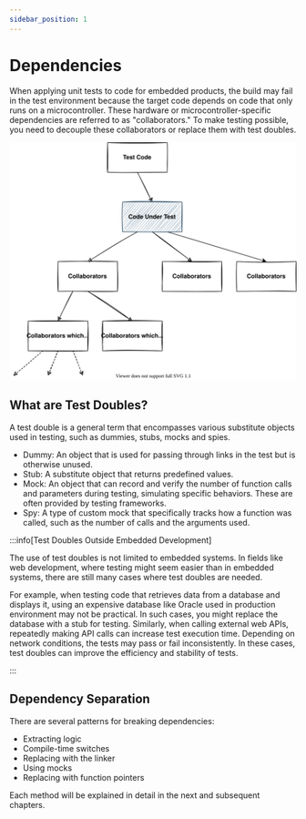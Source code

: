```yaml
---
sidebar_position: 1
---
```


# Dependencies

When applying unit tests to code for embedded products, the build may fail in the test environment because the target code depends on code that only runs on a microcontroller. These hardware or microcontroller-specific dependencies are referred to as "collaborators." To make testing possible, you need to decouple these collaborators or replace them with test doubles.

![Dependencies](./img/dependencies.svg)

## What are Test Doubles?

A test double is a general term that encompasses various substitute objects used in testing, such as dummies, stubs, mocks and spies.

- Dummy: An object that is used for passing through links in the test but is otherwise unused.
- Stub: A substitute object that returns predefined values.
- Mock: An object that can record and verify the number of function calls and parameters during testing, simulating specific behaviors. These are often provided by testing frameworks.
- Spy: A type of custom mock that specifically tracks how a function was called, such as the number of calls and the arguments used.

:::info[Test Doubles Outside Embedded Development]

The use of test doubles is not limited to embedded systems. In fields like web development, where testing might seem easier than in embedded systems, there are still many cases where test doubles are needed.

For example, when testing code that retrieves data from a database and displays it, using an expensive database like Oracle used in production environment may not be practical. In such cases, you might replace the database with a stub for testing. Similarly, when calling external web APIs, repeatedly making API calls can increase test execution time. Depending on network conditions, the tests may pass or fail inconsistently. In these cases, test doubles can improve the efficiency and stability of tests.

:::

## Dependency Separation

There are several patterns for breaking dependencies:

- Extracting logic
- Compile-time switches
- Replacing with the linker
- Using mocks
- Replacing with function pointers

Each method will be explained in detail in the next and subsequent chapters.